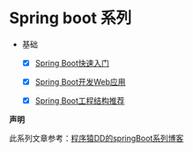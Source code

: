 # Spring boot 系列

* 基础
    + [x] [Spring Boot快速入门](Doc/01.quick-start.md)
    + [x] [Spring Boot开发Web应用](Doc/02.simple-web.md)
    + [x] [Spring Boot工程结构推荐](Doc/03.project-structure.md)


**声明**

此系列文章参考：[程序猿DD的springBoot系列博客](http://blog.didispace.com/springbootweb/)